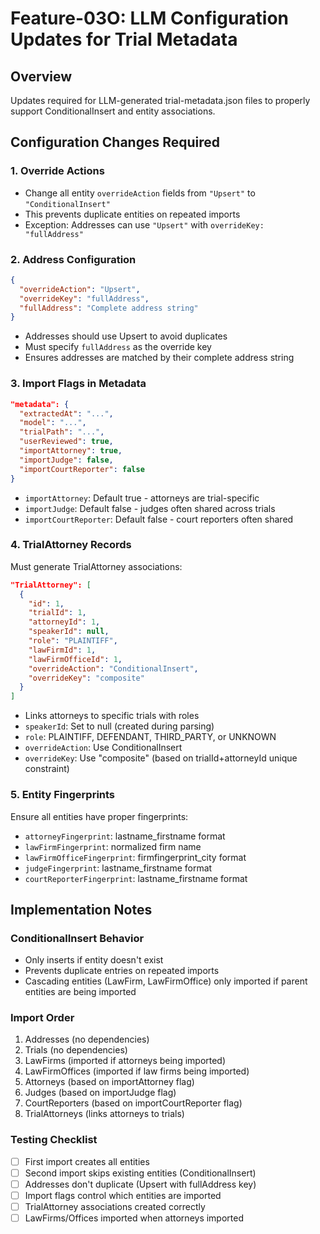 # Feature-03O: LLM Configuration Updates for Trial Metadata

## Overview
Updates required for LLM-generated trial-metadata.json files to properly support ConditionalInsert and entity associations.

## Configuration Changes Required

### 1. Override Actions
- Change all entity `overrideAction` fields from `"Upsert"` to `"ConditionalInsert"`
- This prevents duplicate entities on repeated imports
- Exception: Addresses can use `"Upsert"` with `overrideKey: "fullAddress"`

### 2. Address Configuration
```json
{
  "overrideAction": "Upsert",
  "overrideKey": "fullAddress",
  "fullAddress": "Complete address string"
}
```
- Addresses should use Upsert to avoid duplicates
- Must specify `fullAddress` as the override key
- Ensures addresses are matched by their complete address string

### 3. Import Flags in Metadata
```json
"metadata": {
  "extractedAt": "...",
  "model": "...",
  "trialPath": "...",
  "userReviewed": true,
  "importAttorney": true,
  "importJudge": false,
  "importCourtReporter": false
}
```
- `importAttorney`: Default true - attorneys are trial-specific
- `importJudge`: Default false - judges often shared across trials
- `importCourtReporter`: Default false - court reporters often shared

### 4. TrialAttorney Records
Must generate TrialAttorney associations:
```json
"TrialAttorney": [
  {
    "id": 1,
    "trialId": 1,
    "attorneyId": 1,
    "speakerId": null,
    "role": "PLAINTIFF",
    "lawFirmId": 1,
    "lawFirmOfficeId": 1,
    "overrideAction": "ConditionalInsert",
    "overrideKey": "composite"
  }
]
```
- Links attorneys to specific trials with roles
- `speakerId`: Set to null (created during parsing)
- `role`: PLAINTIFF, DEFENDANT, THIRD_PARTY, or UNKNOWN
- `overrideAction`: Use ConditionalInsert
- `overrideKey`: Use "composite" (based on trialId+attorneyId unique constraint)

### 5. Entity Fingerprints
Ensure all entities have proper fingerprints:
- `attorneyFingerprint`: lastname_firstname format
- `lawFirmFingerprint`: normalized firm name
- `lawFirmOfficeFingerprint`: firmfingerprint_city format
- `judgeFingerprint`: lastname_firstname format
- `courtReporterFingerprint`: lastname_firstname format

## Implementation Notes

### ConditionalInsert Behavior
- Only inserts if entity doesn't exist
- Prevents duplicate entries on repeated imports
- Cascading entities (LawFirm, LawFirmOffice) only imported if parent entities are being imported

### Import Order
1. Addresses (no dependencies)
2. Trials (no dependencies)
3. LawFirms (imported if attorneys being imported)
4. LawFirmOffices (imported if law firms being imported)
5. Attorneys (based on importAttorney flag)
6. Judges (based on importJudge flag)
7. CourtReporters (based on importCourtReporter flag)
8. TrialAttorneys (links attorneys to trials)

### Testing Checklist
- [ ] First import creates all entities
- [ ] Second import skips existing entities (ConditionalInsert)
- [ ] Addresses don't duplicate (Upsert with fullAddress key)
- [ ] Import flags control which entities are imported
- [ ] TrialAttorney associations created correctly
- [ ] LawFirms/Offices imported when attorneys imported
